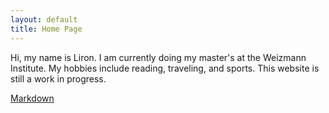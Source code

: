 ```yaml
---
layout: default
title: Home Page
---
```


Hi, my name is Liron. I am currently doing my master's at the Weizmann Institute. My hobbies include reading, traveling, and sports. This website is still a work in progress.

[Markdown](https://github.github.com/gfm/)
